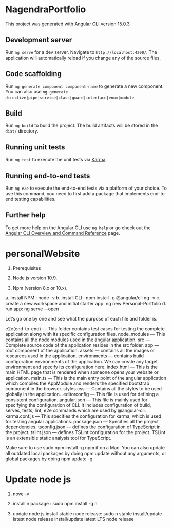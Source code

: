 # NagendraPortfolio

This project was generated with [Angular CLI](https://github.com/angular/angular-cli) version 15.0.3.

## Development server

Run `ng serve` for a dev server. Navigate to `http://localhost:4200/`. The application will automatically reload if you change any of the source files.

## Code scaffolding

Run `ng generate component component-name` to generate a new component. You can also use `ng generate directive|pipe|service|class|guard|interface|enum|module`.

## Build

Run `ng build` to build the project. The build artifacts will be stored in the `dist/` directory.

## Running unit tests

Run `ng test` to execute the unit tests via [Karma](https://karma-runner.github.io).

## Running end-to-end tests

Run `ng e2e` to execute the end-to-end tests via a platform of your choice. To use this command, you need to first add a package that implements end-to-end testing capabilities.

## Further help

To get more help on the Angular CLI use `ng help` or go check out the [Angular CLI Overview and Command Reference](https://angular.io/cli) page.

# personalWebsite

1. Prerequisites

1. Node js version 10.9.
2. Npm (version 8.x or 10.x).

a. Install NPM : node -v
b. install CLI : npm install -g @angular/cli
    ng -v
c.  create a new workspace and initial starter app: ng new Personal-Portfolio
d. run app: ng serve --open

Let’s go one by one and see what the purpose of each file and folder is.

e2e(end-to-end) — This folder contains test cases for testing the complete application along with its specific configuration files.
node_modules — This contains all the node modules used in the angular application.
src — Complete source code of the application resides in the src folder.
app — root component of the application.
assets — contains all the images or resources used in the application.
environments — contains build configuration environments of the application. We can create any target environment and specify its configuration here.
index.html — This is the main HTML page that is rendered when someone opens your website or application.
main.ts — This is the main entry point of the angular application which compiles the AppModule and renders the specified bootstrap component in the browser.
styles.css — Contains all the styles to be used globally in the application.
.editorconfig — This file is used for defining a consistent configuration.
angular.json — This file is mainly used for specifying the configuration of CLI. It includes configuration of build, serves, tests, lint, e2e commands which are used by @angular-cli.
karma.conf.js — This specifies the configuration for karma, which is used for testing angular applications.
package.json — Specifies all the project dependencies.
tsconfig.json — defines the configuration of TypeScript in the project.
tslint.json — defines TSLint configuration for the project. TSLint is an extensible static analysis tool for TypeScript.

Make sure to use sudo npm install -g npm if on a Mac. You can also update all outdated local packages by doing npm update without any arguments, or global packages by doing npm update -g

# Update node js
1. nove -v

2. install n package : sudo npm install -g n
3. update node js
    install stable node release: sudo n stable
    install/update latest node release
    install/update latest LTS node release

